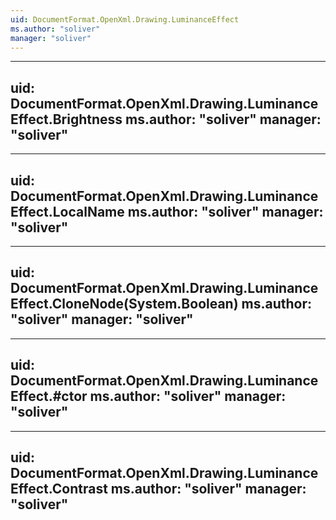 ```yaml
---
uid: DocumentFormat.OpenXml.Drawing.LuminanceEffect
ms.author: "soliver"
manager: "soliver"
---
```


---
uid: DocumentFormat.OpenXml.Drawing.LuminanceEffect.Brightness
ms.author: "soliver"
manager: "soliver"
---

---
uid: DocumentFormat.OpenXml.Drawing.LuminanceEffect.LocalName
ms.author: "soliver"
manager: "soliver"
---

---
uid: DocumentFormat.OpenXml.Drawing.LuminanceEffect.CloneNode(System.Boolean)
ms.author: "soliver"
manager: "soliver"
---

---
uid: DocumentFormat.OpenXml.Drawing.LuminanceEffect.#ctor
ms.author: "soliver"
manager: "soliver"
---

---
uid: DocumentFormat.OpenXml.Drawing.LuminanceEffect.Contrast
ms.author: "soliver"
manager: "soliver"
---
